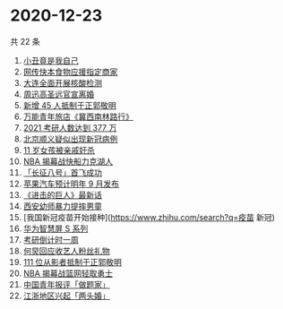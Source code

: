 # 2020-12-23

共 22 条

<!-- BEGIN ZHIHUSEARCH -->
<!-- 最后更新时间 Wed Dec 23 2020 20:12:41 GMT+0800 (CST) -->
1. [小丑竟是我自己](https://www.zhihu.com/search?q=小丑竟是我自己)
1. [网传快本食物应援指定商家](https://www.zhihu.com/search?q=快乐大本营)
1. [大连全面开展核酸检测](https://www.zhihu.com/search?q=大连疫情)
1. [周迅高圣远官宣离婚](https://www.zhihu.com/search?q=周迅高圣远)
1. [新增 45 人抵制于正郭敬明](https://www.zhihu.com/search?q=于正郭敬明)
1. [万能青年旅店《冀西南林路行》](https://www.zhihu.com/search?q=万能青年旅店)
1. [2021 考研人数达到 377 万](https://www.zhihu.com/search?q=考研人数)
1. [北京顺义疑似出现新冠病例](https://www.zhihu.com/search?q=北京顺义疫情)
1. [11 岁女孩被亲戚奸杀](https://www.zhihu.com/search?q=女孩被亲戚奸杀)
1. [NBA 揭幕战快船力克湖人](https://www.zhihu.com/search?q=湖人)
1. [「长征八号」首飞成功](https://www.zhihu.com/search?q=长征八号)
1. [苹果汽车预计明年 9 月发布](https://www.zhihu.com/search?q=苹果汽车)
1. [《进击的巨人》最新话](https://www.zhihu.com/search?q=进击的巨人)
1. [西安幼师暴力提摔男童](https://www.zhihu.com/search?q=幼师提摔男童)
1. [我国新冠疫苗开始接种](https://www.zhihu.com/search?q=疫苗 新冠)
1. [华为智慧屏 S 系列](https://www.zhihu.com/search?q=华为智慧屏)
1. [考研倒计时一周](https://www.zhihu.com/search?q=考研)
1. [何炅回应收艺人粉丝礼物](https://www.zhihu.com/search?q=何炅收礼)
1. [111 位从影者抵制于正郭敬明](https://www.zhihu.com/search?q=于正郭敬明)
1. [NBA 揭幕战篮网轻取勇士](https://www.zhihu.com/search?q=篮网)
1. [中国青年报评「做题家」](https://www.zhihu.com/search?q=中国青年报)
1. [江浙地区兴起「两头婚」](https://www.zhihu.com/search?q=两头婚)
<!-- END ZHIHUSEARCH -->
